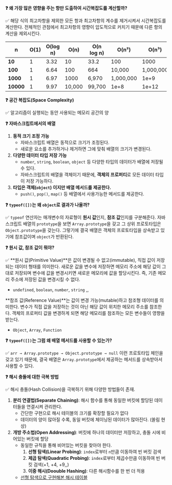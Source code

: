**❓ 왜 가장 많은 영향을 주는 항만 도출하여 시간복잡도를 계산할까?**

✅ 해당 식의 최고차항을 제외한 모든 항과 최고차항의 계수를 제거시켜서 시간복잡도를 계산한다. 전체적인 관점에서 최고차항의 영향이 압도적으로 커치기 때문에 다른 항의 계산을 제외시킨다.

| n         | O(1) | O(log n) | O(n)   | O(n log n) | O(n²)     | O(n³)     | O(2^n)     | O(n!)       |
| --------- | ---- | -------- | ------ | ---------- | --------- | --------- | ---------- | ----------- |
| **10**    | 1    | 3.32     | 10     | 33.2       | 100       | 1000      | 1024       | 3,628,800   |
| **100**   | 1    | 6.64     | 100    | 664        | 10,000    | 1,000,000 | 1.27e+30   | 9.33e+157   |
| **1000**  | 1    | 6.97     | 1000   | 6,970      | 1,000,000 | 1e+9      | 1.07e+301  | 4.02e+2567  |
| **10000** | 1    | 9.97     | 10,000 | 99,700     | 1e+8      | 1e+12     | 1.07e+3010 | 3.32e+35659 |

**❓ 공간 복잡도(Space Complexity)**

✅ 알고리즘이 실행되는 동안 사용되는 메모리 공간의 양

**❓ 자바스크립트에서의 배열**

1. **동적 크기 조정 가능**
    - 자바스크립트 배열은 동적으로 크기가 조정된다.
    - 새로운 요소를 추가하거나 제거하면 그에 맞춰 배열의 크기가 변경된다.
2. **다양한 데이터 타입 저장 가능**
    - `number`, `string`, `boolean`, `object` 등 다양한 타입의 데이터가 배열에 저장될 수 있다.
    - 자바스크립트의 배열을 객체이기 때문에, **객체의 프로퍼티**로 모든 데이터 타입이 저장 가능하다.
3. **타입은 객체(`object`) 이지만 배열 메서드를 제공한다.**
    - `push()`, `pop()`, `map()` 등 배열에서 사용가능한 메서드를 제공한다.

**❓ `typeof([])`는 왜 `object`로 결과가 나올까?**

✅ `typeof` 연산자는 매개변수의 자료형이 **원시 값**인지, **참조 값**인지를 구분해준다. 자바스크립트 배열의 `prototype`을 보면 `Array.prototype`을 갖고 그 상위 프로토타입은 `Object.prototype`을 갖는다. 그렇기에 결국 배열은 객체의 프로토타입을 상속받고 있기에 참조값이며 `object`가 반환된다.

**❓ 원시 값, 참조 값이 뭐야?**

✅ **원시 값(Primitive Value)**은 값이 변경될 수 없고(immutable), 직접 값이 저장되는 데이터 형태를 의미한다. 새로운 값을 변수에 저장하면 메모리 주소에 해당 값이 그대로 저장되며 변수에 값을 변경시키면 새로운 메모리에 값을 할당시킨다. 즉, 기존 메모리 주소에 저장된 값을 변경시킬 수 없다.

-   `undefined`, `boolean`, `number`, `string` ,,

**참조 값(Reference Value)**는 값이 변경 가능(mutable)하고 참조형 데이터를 의미한다. 변수가 직접 값을 저장하는 것이 아닌 해당 값이 위치한 메모리 주소를 참조한다. 객체의 프로퍼티 값을 변경하게 되면 해당 메모리를 참조하는 모든 변수들이 영향을 받는다.

-   `Object`, `Array`, `Function`

**❓ `typeof([])`는 그럼 왜 배열 메서드를 사용할 수 있는가?**

✅ `arr → Array.prototype → Object.prototype → null` 이런 프로토타입 체인을 갖고 있기 때문에, 결국 배열은 `Array.prototype`에서 제공하는 메서드를 상속받아서 사용할 수 있다.

**❓ 해시 충돌에 대한 극복 방법**

✅ 해시 충돌(Hash Collision)을 극복하기 위해 다양한 방법들이 존재.

1. **분리 연결법(Separate Chaining)**: 해시 함수를 통해 동일한 버킷에 할당된 데이터들을 연결시켜 관리한다.
    - 간단한 구현으로 해시 테이블의 크기를 확장할 필요가 없다
    - 데이터의 양이 많아질 수록, 동일 버킷에 체이닝된 데이터가 많아진다. (쏠림 현상)
2. **개방 주소법(Open Addressing)**: 버킷에 하나의 데이터만 저장하고, 충돌 시에 비어있는 버킷에 할당
    - 동일한 규칙을 통해 비어있는 버킷을 찾아야 한다.
        1. **선형 탐색(Linear Probing)**: `index`로부터 `n`만큼 이동하여 빈 버킷 검색
        2. **제곱 탐색(Quadratic Probing)**: `index`로부터 제곱수만큼 이동하여 빈 버킷 검색(+1, +4, +9,,)
        3. **이중 해시(Doouble Hashing)**: 다른 해시함수를 한 번 더 적용
    - [선형 탐색으로 구현해본 해시 테이블](https://github.com/HoonDongKang/Archive/blob/main/lectures/%EA%B7%B8%EB%A6%BC%EC%9C%BC%EB%A1%9C_%EC%89%BD%EA%B2%8C_%EB%B0%B0%EC%9A%B0%EB%8A%94_%EC%9E%90%EB%A3%8C%EA%B5%AC%EC%A1%B0%EC%99%80_%EC%95%8C%EA%B3%A0%EB%A6%AC%EC%A6%98/src/hashTable.mjs)
